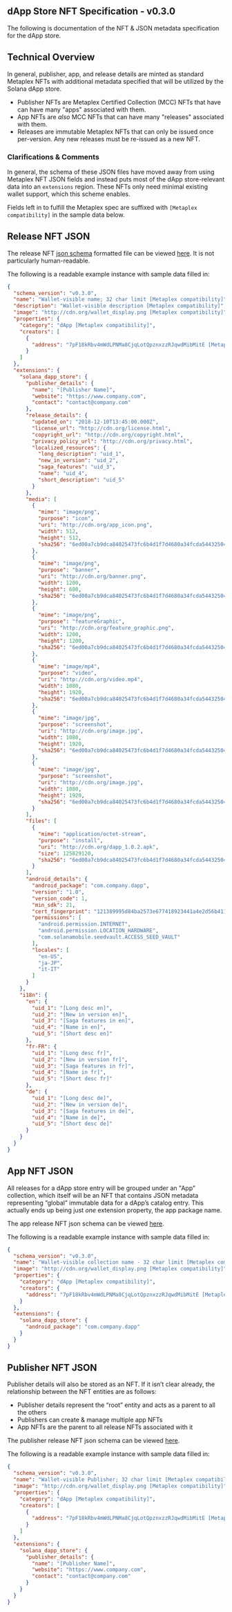 
## dApp Store NFT Specification - v0.3.0

The following is documentation of the NFT & JSON metadata specification for the dApp store.

## Technical Overview

In general, publisher, app, and release details are minted as standard Metaplex NFTs with additional metadata specified that will be utilized by the Solana dApp store.

- Publisher NFTs are Metaplex Certified Collection (MCC) NFTs that have can have many "apps" associated with them.
- App NFTs are _also_ MCC NFTs that can have many "releases" associated with them.
- Releases are immutable Metaplex NFTs that can only be issued once per-version. Any new releases must be re-issued as a new NFT.

### Clarifications & Comments

In general, the schema of these JSON files have moved away from using Metaplex NFT JSON fields and instead puts most of the dApp store-relevant data into an `extensions` region. These NFTs only need minimal existing wallet support, which this scheme enables.

Fields left in to fulfill the Metaplex spec are suffixed with `[Metaplex compatibility]` in the sample data below.

## Release NFT JSON

The release NFT [json schema](https://json-schema.org/) formatted file can be viewed [here](https://github.com/solana-mobile/dapp-publishing/blob/main/packages/core/src/schemas/releaseJsonMetadata.json). It is not particularly human-readable.

The following is a readable example instance with sample data filled in:

```json
{
  "schema_version": "v0.3.0",
  "name": "Wallet-visible name; 32 char limit [Metaplex compatibility]",
  "description": "Wallet-visible description [Metaplex compatibility]",
  "image": "http://cdn.org/wallet_display.png [Metaplex compatibility]",
  "properties": {
    "category": "dApp [Metaplex compatibility]",
    "creators": [
      {
        "address": "7pF18kRbv4mWdLPNMa8CjqLotQpznxzzRJqwdMibMitE [Metaplex compatibility]"
      }
    ]
  },
  "extensions": {
    "solana_dapp_store": {
      "publisher_details": {
        "name": "[Publisher Name]",
        "website": "https://www.company.com",
        "contact": "contact@company.com"
      },
      "release_details": {
        "updated_on": "2018-12-10T13:45:00.000Z",
        "license_url": "http://cdn.org/license.html",
        "copyright_url": "http://cdn.org/copyright.html",
        "privacy_policy_url": "http://cdn.org/privacy.html",
        "localized_resources": {
          "long_description": "uid_1",
          "new_in_version": "uid_2",
          "saga_features": "uid_3",
          "name": "uid_4",
          "short_description": "uid_5"
        }
      },
      "media": [
        {
          "mime": "image/png",
          "purpose": "icon",
          "uri": "http://cdn.org/app_icon.png",
          "width": 512,
          "height": 512,
          "sha256": "6ed00a7cb9dca84025473fc6b4d1f7d4680a34fcda54432504b0cdeb5e27801b"
        },
        {
          "mime": "image/png",
          "purpose": "banner",
          "uri": "http://cdn.org/banner.png",
          "width": 1200,
          "height": 600,
          "sha256": "6ed00a7cb9dca84025473fc6b4d1f7d4680a34fcda54432504b0cdeb5e27801b"
        },
        {
          "mime": "image/png",
          "purpose": "featureGraphic",
          "uri": "http://cdn.org/feature_graphic.png",
          "width": 1200,
          "height": 1200,
          "sha256": "6ed00a7cb9dca84025473fc6b4d1f7d4680a34fcda54432504b0cdeb5e27801b"
        },
        {
          "mime": "image/mp4",
          "purpose": "video",
          "uri": "http://cdn.org/video.mp4",
          "width": 1080,
          "height": 1920,
          "sha256": "6ed00a7cb9dca84025473fc6b4d1f7d4680a34fcda54432504b0cdeb5e27801b"
        },
        {
          "mime": "image/jpg",
          "purpose": "screenshot",
          "uri": "http://cdn.org/image.jpg",
          "width": 1080,
          "height": 1920,
          "sha256": "6ed00a7cb9dca84025473fc6b4d1f7d4680a34fcda54432504b0cdeb5e27801b"
        },
        {
          "mime": "image/jpg",
          "purpose": "screenshot",
          "uri": "http://cdn.org/image.jpg",
          "width": 1080,
          "height": 1920,
          "sha256": "6ed00a7cb9dca84025473fc6b4d1f7d4680a34fcda54432504b0cdeb5e27801b"
        }
      ],
      "files": [
        {
          "mime": "application/octet-stream",
          "purpose": "install",
          "uri": "http://cdn.org/dapp_1.0.2.apk",
          "size": 125829120,
          "sha256": "6ed00a7cb9dca84025473fc6b4d1f7d4680a34fcda54432504b0cdeb5e27801b"
        }
      ],
      "android_details": {
        "android_package": "com.company.dapp",
        "version": "1.0",
        "version_code": 1,
        "min_sdk": 21,
        "cert_fingerprint": "121389995d84ba2573e677418923441a4e2d56b41174d8c2630e1137ea4a4c91",
        "permissions": [
          "android.permission.INTERNET",
          "android.permission.LOCATION_HARDWARE",
          "com.solanamobile.seedvault.ACCESS_SEED_VAULT"
        ],
        "locales": [
          "en-US",
          "ja-JP",
          "it-IT"
        ]
      }
    },
    "i18n": {
      "en": {
        "uid_1": "[Long desc en]",
        "uid_2": "[New in version en]",
        "uid_3": "[Saga features in en]",
        "uid_4": "[Name in en]",
        "uid_5": "[Short desc en]"
      },
      "fr-FR": {
        "uid_1": "[Long desc fr]",
        "uid_2": "[New in version fr]",
        "uid_3": "[Saga features in fr]",
        "uid_4": "[Name in fr]",
        "uid_5": "[Short desc fr]"
      },
      "de": {
        "uid_1": "[Long desc de]",
        "uid_2": "[New in version de]",
        "uid_3": "[Saga features in de]",
        "uid_4": "[Name in de]",
        "uid_5": "[Short desc de]"
      }
    }
  }
}
```

## App NFT JSON

All releases for a dApp store entry will be grouped under an "App" collection, which itself will be an NFT that contains JSON metadata representing “global” immutable data for a dApp’s catalog entry. This actually ends up being just _one_ extension property, the app package name.

The app release NFT json schema can be viewed [here](https://github.com/solana-mobile/dapp-publishing/blob/main/packages/core/src/schemas/appJsonMetadata.json).

The following is a readable example instance with sample data filled in:

```json
{
  "schema_version": "v0.3.0",
  "name": "Wallet-visible collection name - 32 char limit [Metaplex compatibility]",
  "image": "http://cdn.org/wallet_display.png [Metaplex compatibility]",
  "properties": {
    "category": "dApp [Metaplex compatibility]",
    "creators": {
      "address": "7pF18kRbv4mWdLPNMa8CjqLotQpznxzzRJqwdMibMitE [Metaplex compatibility]"
    }
  },
  "extensions": {
    "solana_dapp_store": {
      "android_package": "com.company.dapp"
    }
  }
}
```

## Publisher NFT JSON

Publisher details will also be stored as an NFT. If it isn’t clear already, the relationship between the NFT entities are as follows:

- Publisher details represent the “root” entity and acts as a parent to all the others
- Publishers can create & manage multiple app NFTs
- App NFTs are the parent to all release NFTs associated with it

The publisher release NFT json schema can be viewed [here](https://github.com/solana-mobile/dapp-publishing/blob/main/packages/core/src/schemas/publisherJsonMetadata.json).

The following is a readable example instance with sample data filled in:

```json
{
  "schema_version": "v0.3.0",
  "name": "Wallet-visible Publisher; 32 char limit [Metaplex compatibility]",
  "image": "http://cdn.org/wallet_display.png [Metaplex compatibility]",
  "properties": {
    "category": "dApp [Metaplex compatibility]",
    "creators": [
      {
        "address": "7pF18kRbv4mWdLPNMa8CjqLotQpznxzzRJqwdMibMitE [Metaplex compatibility]"
      }
    ]
  },
  "extensions": {
    "solana_dapp_store": {
      "publisher_details": {
        "name": "[Publisher Name]",
        "website": "https://www.company.com",
        "contact": "contact@company.com"
      }
    }
  }
}
```